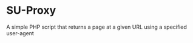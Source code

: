 SU-Proxy
========

A simple PHP script that returns a page at a given URL using a specified user-agent
